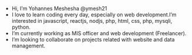 - Hi, I’m Yohannes Meshesha @ymesh21
- I love to learn coding every day, especially on web development.I’m interested in javascript, reactjs, nodjs, php, html, css, php, mysqli, python.
- I’m currently working as MIS officer and web development (Freelancer).
- I’m looking to collaborate on projects related with website and data management.

<!---
ymesh21/ymesh21 is a ✨ special ✨ repository because its `README.md` (this file) appears on your GitHub profile.
You can click the Preview link to take a look at your changes.
--->

